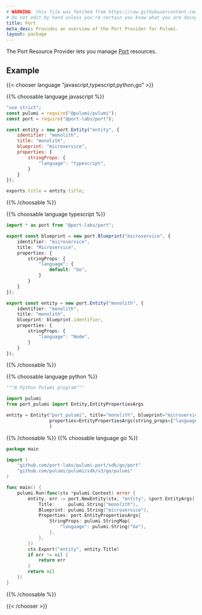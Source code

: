 ```yaml
---
# WARNING: this file was fetched from https://raw.githubusercontent.com/port-labs/pulumi-port/v2.6.1/docs/_index.md
# Do not edit by hand unless you're certain you know what you are doing!
title: Port
meta_desc: Provides an overview of the Port Provider for Pulumi.
layout: package
---
```


The Port Resource Provider lets you manage [Port](https://www.getport.io) resources.

## Example

{{< chooser language "javascript,typescript,python,go" >}}


{{% choosable language javascript %}}

```javascript
"use strict";
const pulumi = require("@pulumi/pulumi");
const port = require("@port-labs/port");

const entity = new port.Entity("entity", {
    identifier: "monolith",
    title: "monolith",
    blueprint: "microservice",
    properties: {
        stringProps: {
            "language": "typescript",
        }
    }
});

exports.title = entity.title;
```

{{% /choosable %}}

{{% choosable language typescript %}}

```typescript
import * as port from "@port-labs/port";

export const blueprint = new port.Blueprint("microservice", {
    identifier: "microservice",
    title: "Microservice",
    properties: {
        stringProps: {
            "language": {
                default: "Go",
            }
        }
    }
});

export const entity = new port.Entity("monolith", {
    identifier: "monolith",
    title: "monolith",
    blueprint: blueprint.identifier,
    properties: {
        stringProps: {
            "language": "Node",
        }
    }
});
```

{{% /choosable %}}

{{% choosable language python %}}

```python
"""A Python Pulumi program"""

import pulumi
from port_pulumi import Entity,EntityPropertiesArgs

entity = Entity("port_pulumi", title="monolith", blueprint="microservice",
                properties=EntityPropertiesArgs(string_props={"language": "python"}),
                )
```

{{% /choosable %}}
{{% choosable language go %}}

```go
package main

import (
	"github.com/port-labs/pulumi-port/sdk/go/port"
	"github.com/pulumi/pulumi/sdk/v3/go/pulumi"
)

func main() {
	pulumi.Run(func(ctx *pulumi.Context) error {
		entity, err := port.NewEntity(ctx, "entity", &port.EntityArgs{
			Title:     pulumi.String("monolith"),
			Blueprint: pulumi.String("microservice"),
			Properties: port.EntityPropertiesArgs{
				StringProps: pulumi.StringMap{
					"language": pulumi.String("Go"),
				},
			},
		})
		ctx.Export("entity", entity.Title)
		if err != nil {
			return err
		}
		return nil
	})
}
```

{{% /choosable %}}

{{< /chooser >}}
